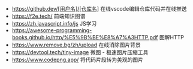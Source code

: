 * https://github.dev/[用户名]/[仓库名]  在线vscode编辑仓库代码并在线推送
* https://f2e.tech/  前端知识图谱
* https://zh.javascript.info/js JS学习
* https://awesome-programming-books.github.io/http/%E5%9B%BE%E8%A7%A3HTTP.pdf 图解HTTP
* https://www.remove.bg/zh/upload  在线消除图片背景
* https://devtool.tech/tiny-image  微图 - 极速图片压缩工具
* https://www.codepng.app/  将代码片段转为美观的图片
